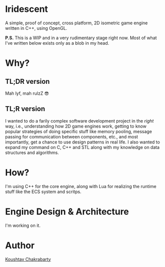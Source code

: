 # Iridescent

A simple, proof of concept, cross platform, 2D isometric game engine written in
C++, using OpenGL.

**P.S.** This is a WIP and in a very rudimentary stage right now. Most of what
I've written below exists only as a blob in my head.

# Why?

## TL;DR version

Mah lyf, mah rulzZ :sunglasses:

## TL;R version

I wanted to do a farily complex software development project in the *right*
way, i.e., understanding how 2D game engines work, getting to know popular
strategies of doing specific stuff like memory pooling, message passing for
communication between components, etc., and most importantly, get a chance
to use design patterns in real life. I also wanted to expand my command on
C, C++ and STL along with my knowledge on data structures and algorithms.

# How?

I'm using C++ for the core engine, along with Lua for realizing the runtime
stuff like the ECS system and scritps.

# Engine Design & Architecture

I'm working on it.

# Author

[Koushtav Chakrabarty](https://github.com/TheIllusionistMirage)

